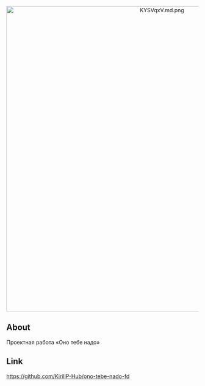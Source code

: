 <p align="center">
     <img src="https://iili.io/KYSVqxV.md.png" alt="KYSVqxV.md.png" border="0" width="800">
</p>

## About
Проектная работа «Оно тебе надо»

## Link
https://github.com/KirillP-Hub/ono-tebe-nado-fd
